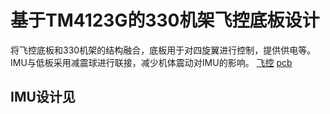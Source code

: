 # 基于TM4123G的330机架飞控底板设计
将飞控底板和330机架的结构融合，底板用于对四旋翼进行控制，提供供电等。
IMU与低板采用减震球进行联接，减少机体震动对IMU的影响。
[飞控](https://github.com/DUT-GengBao/hardwaredesign/blob/master/pic/3DView.png)
[pcb](https://github.com/DUT-GengBao/hardwaredesign/blob/master/pic/pcbToplayer.png)
## IMU设计见
